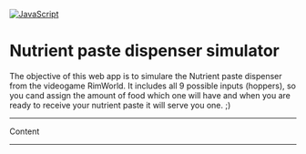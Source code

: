 [![JavaScript](https://img.shields.io/badge/1.5-F0DB4F?style=for-the-badge&logo=javascript&label=JavaScript&labelColor=323330)](https://developer.mozilla.org/en-US/docs/Web/JavaScript)

# Nutrient paste dispenser simulator
The objective of this web app is to simulare the Nutrient paste dispenser from the videogame RimWorld. It includes all 9 possible inputs (hoppers), so you cand assign the amount of food which one will have and when you are ready to receive your nutrient paste it will serve you one. ;)
- - -
Content

- - -
